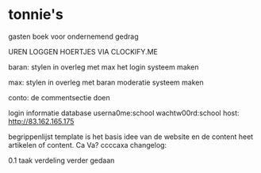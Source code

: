 # tonnie's
gasten boek voor ondernemend gedrag

UREN LOGGEN HOERTJES VIA CLOCKIFY.ME

baran:
stylen in overleg met max
het login systeem maken

max:
stylen in overleg met baran
moderatie systeem maken

conto:
de commentsectie doen



login informatie database
userna0me:school
wachtw00rd:school
host: http://83.162.165.175


begrippenlijst
template is het basis idee van de website en de content heet artikelen of content.
Ca Va?
ccccaxa
changelog:

0.1 taak verdeling verder gedaan
